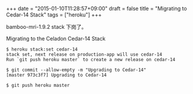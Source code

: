 +++
date = "2015-01-10T11:28:57+09:00"
draft = false
title = "Migrating to Cedar-14 Stack"
tags = ["heroku"]
+++

bamboo-mri-1.9.2 stack 下岗了。

Migrating to the Celadon Cedar-14 Stack

```
$ heroku stack:set cedar-14
stack set, next release on production-app will use cedar-14
Run `git push heroku master` to create a new release on cedar-14

$ git commit --allow-empty -m "Upgrading to Cedar-14"
[master 973c3f7] Upgrading to Cedar-14

$ git push heroku master
```
